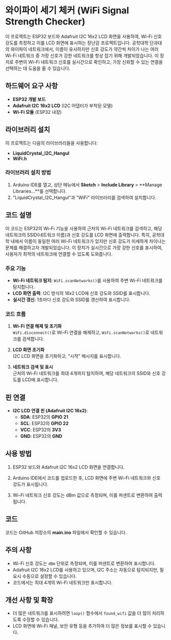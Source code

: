 # 와이파이 세기 체커 (WiFi Signal Strength Checker)

이 프로젝트는 ESP32 보드와 Adafruit I2C 16x2 LCD 화면을 사용하여, Wi-Fi 신호 강도를 측정하고 이를 LCD 화면에 표시하는 장난감 프로젝트입니다. 공학대학 단과대의 와이파이 네트워크에서, 이름이 유사하지만 신호 강도가 약간씩 차이가 나는 여러 Wi-Fi 네트워크 중 가장 신호가 강한 네트워크를 항상 잡기 위해 개발되었습니다. 이 장치로 주변의 Wi-Fi 네트워크 신호를 실시간으로 확인하고, 가장 신뢰할 수 있는 연결을 선택하는 데 도움을 줄 수 있습니다.

## 하드웨어 요구 사항

- **ESP32 개발 보드**
- **Adafruit I2C 16x2 LCD** (I2C 어댑터가 부착된 모델)
- **Wi-Fi 모듈** (ESP32 내장)

## 라이브러리 설치

이 프로젝트는 다음의 라이브러리들을 사용합니다:

- **LiquidCrystal_I2C_Hangul**  
- **WiFi.h**  

### 라이브러리 설치 방법

1. Arduino IDE를 열고, 상단 메뉴에서 **Sketch** > **Include Library** > **Manage Libraries...**를 선택합니다.
2. "LiquidCrystal_I2C_Hangul"과 "WiFi" 라이브러리를 검색하여 설치합니다.

## 코드 설명

이 코드는 ESP32의 Wi-Fi 기능을 사용하여 근처의 Wi-Fi 네트워크를 검색하고, 해당 네트워크의 SSID(네트워크 이름)과 신호 강도를 LCD 화면에 출력합니다. 특히, 공학대학 내에서 이름이 동일한 여러 Wi-Fi 네트워크가 있지만 신호 강도가 미세하게 차이나는 문제를 해결하고자 개발되었습니다. 이 장치가 실시간으로 가장 강한 신호를 표시하여, 사용자가 최적의 네트워크에 연결할 수 있도록 도와줍니다.

### 주요 기능

- **Wi-Fi 네트워크 탐지**: `WiFi.scanNetworks()`를 사용하여 주변 Wi-Fi 네트워크를 탐지합니다.
- **LCD 화면 출력**: I2C 방식의 16x2 LCD에 신호 강도와 SSID를 표시합니다.
- **실시간 갱신**: 1초마다 신호 강도와 SSID를 갱신하여 표시합니다.

### 코드 흐름

1. **Wi-Fi 연결 해제 및 초기화**  
   `WiFi.disconnect()`로 Wi-Fi 연결을 해제하고, `WiFi.scanNetworks()`로 네트워크를 검색합니다.
   
2. **LCD 화면 초기화**  
   I2C LCD 화면을 초기화하고, "시작" 메시지를 표시합니다.
   
3. **네트워크 검색 및 표시**  
   근처의 Wi-Fi 네트워크를 최대 4개까지 탐지하여, 해당 네트워크의 SSID와 신호 강도를 LCD에 표시합니다.

## 핀 연결

- **I2C LCD 연결 핀 (Adafruit I2C 16x2)**:
  - **SDA**: ESP32의 **GPIO 21**
  - **SCL**: ESP32의 **GPIO 22**
  - **VCC**: ESP32의 **3V3**
  - **GND**: ESP32의 **GND**

## 사용 방법

1. ESP32 보드와 Adafruit I2C 16x2 LCD 화면을 연결합니다.
   
2. Arduino IDE에서 코드를 업로드한 후, LCD 화면에 주변 Wi-Fi 네트워크와 신호 강도가 표시됩니다.

3. Wi-Fi 네트워크 신호 강도는 dBm 값으로 측정되며, 이를 퍼센트로 변환하여 출력됩니다.

## 코드

코드는 GitHub 저장소의 **main.ino** 파일에서 확인할 수 있습니다.

## 주의 사항

- Wi-Fi 신호 강도는 `dBm` 단위로 측정되며, 이를 퍼센트로 변환하여 표시합니다.
- Adafruit I2C 16x2 LCD를 사용하고 있으며, I2C 주소는 자동으로 탐지되지만, 필요시 수동으로 설정할 수 있습니다.
- 코드에서는 최대 4개의 Wi-Fi 네트워크만 표시합니다.

## 개선 사항 및 확장

- 더 많은 네트워크를 표시하려면 `loop()` 함수에서 `found_wifi` 값을 더 많이 처리하도록 수정할 수 있습니다.
- LCD 화면에 Wi-Fi 채널, 보안 유형 등을 추가하여 더 많은 정보를 표시할 수 있습니다.

